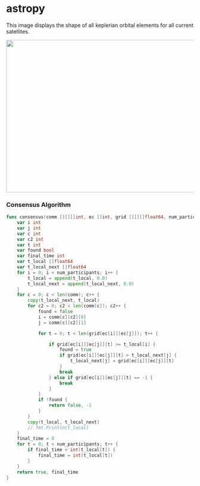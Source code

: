 # astropy

This image displays the shape of all keplerian orbital elements for all current satellites.

<img src="https://github.com/0x365/astropy/blob/main/perm_data/animation.gif" width="600" height="408"></img>





### Consensus Algorithm

```go
func consensus(comm [][][]int, ec []int, grid [][][]float64, num_participants int) (bool, int) {
	var i int
	var j int
	var c int
	var c2 int
	var t int
	var found bool
	var final_time int
	var t_local []float64
	var t_local_next []float64
	for i = 0; i < num_participants; i++ {
		t_local = append(t_local, 0.0)
		t_local_next = append(t_local_next, 0.0)
	}
	for c = 0; c < len(comm); c++ {
		copy(t_local_next, t_local)
		for c2 = 0; c2 < len(comm[c]); c2++ {
			found = false
			i = comm[c][c2][0]
			j = comm[c][c2][1]

			for t = 0; t < len(grid[ec[i]][ec[j]]); t++ {

				if grid[ec[i]][ec[j]][t] >= t_local[i] {
					found = true
					if grid[ec[i]][ec[j]][t] > t_local_next[j] {
						t_local_next[j] = grid[ec[i]][ec[j]][t]
					}
					break
				} else if grid[ec[i]][ec[j]][t] == -1 {
					break
				}
			}
			if !found {
				return false, -1
			}
		}
		copy(t_local, t_local_next)
		// fmt.Println(t_local)
	}
	final_time = 0
	for t = 0; t < num_participants; t++ {
		if final_time < int(t_local[t]) {
			final_time = int(t_local[t])
		}
	}
	return true, final_time
}
```